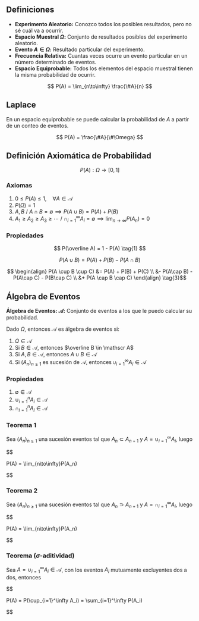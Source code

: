 ## Definiciones

- **Experimento Aleatorio:** Conozco todos los posibles resultados, pero no sé cuál va a ocurrir.
- **Espacio Muestral $\Omega$:** Conjunto de resultados posibles del experimento aleatorio.
- **Evento $A \in \Omega$:** Resultado particular del experimento.
- **Frecuencia Relativa:** Cuantas veces ocurre un evento particular en un número determinado de eventos.
- **Espacio Equiprobable:** Todos los elementos del espacio muestral tienen la misma probabilidad de ocurrir.

$$
P(A) = \lim_{n\to\infty} \frac{\#A}{n}
$$

## Laplace

En un espacio equiprobable se puede calcular la probabilidad de $A$ a partir de un conteo de eventos.

$$
P(A) = \frac{\#A}{\#\Omega}
$$

## Definición Axiomática de Probabilidad

$$
P(A) : \Omega \to [0,1]
$$

### Axiomas

1. $0 \leq P(A) \leq 1, \quad \forall A\in \mathscr A$
2. $P(\Omega) = 1$
3. $A, B \ /\  A\cap B = \emptyset \implies P(A\cup B) = P(A) + P(B)$
4. $A_1 \geq A_2 \geq A_3 \geq\cdots \  / \ \cap_{i=1}^\infty A_i = \emptyset \implies \lim_{n\to\infty} P(A_n) = 0$

### Propiedades

$$
P(\overline A) = 1 - P(A) \tag{1}
$$

$$
P(A \cup B) = P(A) + P(B) - P(A\cap B) \tag{2}
$$

$$
\begin{align}
P(A \cup B \cup C) &= P(A) + P(B) + P(C) \\
&- P(A\cap B) - P(A\cap C) - P(B\cap C) \\
&+ P(A \cap B \cap C)
\end{align} \tag{3}$$

## Álgebra de Eventos

**Álgebra de Eventos: $\mathscr A$:** Conjunto de eventos a los que le puedo calcular su probabilidad.

Dado $\Omega$, entonces $\mathscr A$ es álgebra de eventos si:

1. $\Omega \in \mathscr A$
2. Si $B \in \mathscr A$, entonces $\overline B \in \mathscr A$
3. Si $A, B \in \mathscr A$, entonces $A \cup B \in \mathscr A$
4. Si $(A_n)_{n \geq 1}$ es sucesión de $\mathscr A$, entonces $\cup_{i=1}^\infty A_i \in \mathscr A$

### Propiedades

1. $\emptyset \in \mathscr A$
2. $\cup_{i=1}^n A_i \in \mathscr A$
3. $\cap_{i=1}^n A_i \in \mathscr A$

### Teorema 1

Sea $(A_n)_{n \geq 1}$ una sucesión eventos tal que $A_n \subset A_{n+1}$ y $A = \cup_{i=1}^\infty A_i$, luego

$$

P(A) = \lim_{n\to\infty}P(A_n)

$$

### Teorema 2

Sea $(A_n)_{n \geq 1}$ una sucesión eventos tal que $A_n \supset A_{n+1}$ y $A = \cap_{i=1}^\infty A_i$, luego

$$

P(A) = \lim_{n\to\infty}P(A_n)

$$

### Teorema ($\sigma$-aditividad)

Sea $A = \cup_{i=1}^\infty A_i \in \mathscr A$, con los eventos $A_i$ mutuamente excluyentes dos a dos, entonces

$$

P(A) = P(\cup_{i=1}^\infty A_i) = \sum_{i=1}^\infty P(A_i)

$$
